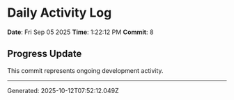 # Daily Activity Log

**Date**: Fri Sep 05 2025
**Time**: 1:22:12 PM
**Commit**: 8

## Progress Update

This commit represents ongoing development activity.

---
Generated: 2025-10-12T07:52:12.049Z
